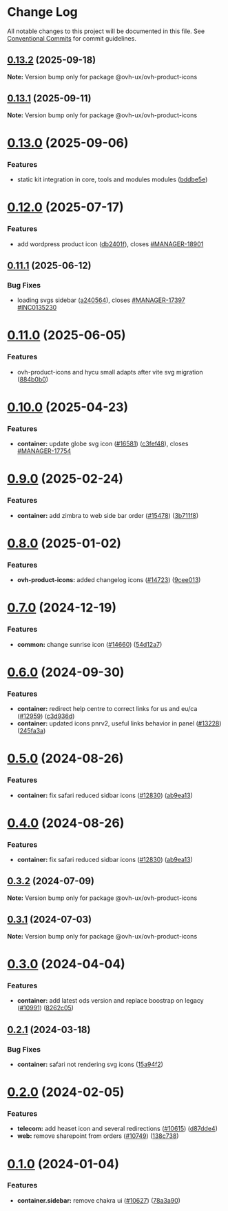 # Change Log

All notable changes to this project will be documented in this file.
See [Conventional Commits](https://conventionalcommits.org) for commit guidelines.

## [0.13.2](https://github.com/ovh/manager/compare/@ovh-ux/ovh-product-icons@0.13.1...@ovh-ux/ovh-product-icons@0.13.2) (2025-09-18)

**Note:** Version bump only for package @ovh-ux/ovh-product-icons





## [0.13.1](https://github.com/ovh/manager/compare/@ovh-ux/ovh-product-icons@0.13.0...@ovh-ux/ovh-product-icons@0.13.1) (2025-09-11)

**Note:** Version bump only for package @ovh-ux/ovh-product-icons





# [0.13.0](https://github.com/ovh/manager/compare/@ovh-ux/ovh-product-icons@0.12.0...@ovh-ux/ovh-product-icons@0.13.0) (2025-09-06)


### Features

* static kit integration in core, tools and modules modules ([bddbe5e](https://github.com/ovh/manager/commit/bddbe5e07453c8a657f2ca216d48d1f6f2bc0ca5))





# [0.12.0](https://github.com/ovh/manager/compare/@ovh-ux/ovh-product-icons@0.11.1...@ovh-ux/ovh-product-icons@0.12.0) (2025-07-17)


### Features

* add wordpress product icon ([db2401f](https://github.com/ovh/manager/commit/db2401fcec94a243deacb59afb642db1b7fa71e0)), closes [#MANAGER-18901](https://github.com/ovh/manager/issues/MANAGER-18901)





## [0.11.1](https://github.com/ovh/manager/compare/@ovh-ux/ovh-product-icons@0.11.0...@ovh-ux/ovh-product-icons@0.11.1) (2025-06-12)


### Bug Fixes

* loading svgs sidebar ([a240564](https://github.com/ovh/manager/commit/a24056426986c708c6f199ee20f4cec1aebef4eb)), closes [#MANAGER-17397](https://github.com/ovh/manager/issues/MANAGER-17397) [#INC0135230](https://github.com/ovh/manager/issues/INC0135230)





# [0.11.0](https://github.com/ovh/manager/compare/@ovh-ux/ovh-product-icons@0.10.0...@ovh-ux/ovh-product-icons@0.11.0) (2025-06-05)


### Features

* ovh-product-icons and hycu small adapts after vite svg migration ([884b0b0](https://github.com/ovh/manager/commit/884b0b05e9865e17110f8d85938ce06ada233517))





# [0.10.0](https://github.com/ovh/manager/compare/@ovh-ux/ovh-product-icons@0.9.0...@ovh-ux/ovh-product-icons@0.10.0) (2025-04-23)


### Features

* **container:** update globe svg icon ([#16581](https://github.com/ovh/manager/issues/16581)) ([c3fef48](https://github.com/ovh/manager/commit/c3fef48a361b075229a9532e750d340d9e40a75c)), closes [#MANAGER-17754](https://github.com/ovh/manager/issues/MANAGER-17754)





# [0.9.0](https://github.com/ovh/manager/compare/@ovh-ux/ovh-product-icons@0.8.0...@ovh-ux/ovh-product-icons@0.9.0) (2025-02-24)


### Features

* **container:** add zimbra to web side bar order ([#15478](https://github.com/ovh/manager/issues/15478)) ([3b711f8](https://github.com/ovh/manager/commit/3b711f870dfb216f637942c75920868f98d54c22))





# [0.8.0](https://github.com/ovh/manager/compare/@ovh-ux/ovh-product-icons@0.7.0...@ovh-ux/ovh-product-icons@0.8.0) (2025-01-02)


### Features

* **ovh-product-icons:** added changelog icons ([#14723](https://github.com/ovh/manager/issues/14723)) ([9cee013](https://github.com/ovh/manager/commit/9cee013e760a9a61655dc23e65e3675ec317b09f))





# [0.7.0](https://github.com/ovh/manager/compare/@ovh-ux/ovh-product-icons@0.6.0...@ovh-ux/ovh-product-icons@0.7.0) (2024-12-19)


### Features

* **common:** change sunrise icon ([#14660](https://github.com/ovh/manager/issues/14660)) ([54d12a7](https://github.com/ovh/manager/commit/54d12a799618f5954f5dcbc61a4eb6e48112b7e1))





# [0.6.0](https://github.com/ovh/manager/compare/@ovh-ux/ovh-product-icons@0.5.0...@ovh-ux/ovh-product-icons@0.6.0) (2024-09-30)


### Features

* **container:** redirect help centre to correct links for us and eu/ca ([#12959](https://github.com/ovh/manager/issues/12959)) ([c3d936d](https://github.com/ovh/manager/commit/c3d936d3f0889a060a5488ffd75be29058156ecd))
* **container:** updated icons pnrv2, useful links behavior in panel ([#13228](https://github.com/ovh/manager/issues/13228)) ([245fa3a](https://github.com/ovh/manager/commit/245fa3afb8cefb8e4f32a15bf4dad882fb4c9001))





# [0.5.0](https://github.com/ovh/manager/compare/@ovh-ux/ovh-product-icons@0.4.0...@ovh-ux/ovh-product-icons@0.5.0) (2024-08-26)


### Features

* **container:** fix safari reduced sidbar icons ([#12830](https://github.com/ovh/manager/issues/12830)) ([ab9ea13](https://github.com/ovh/manager/commit/ab9ea13374d8aebf6a6ad09962d516df0520c4b3))





# [0.4.0](https://github.com/ovh/manager/compare/@ovh-ux/ovh-product-icons@0.3.2...@ovh-ux/ovh-product-icons@0.4.0) (2024-08-26)


### Features

* **container:** fix safari reduced sidbar icons ([#12830](https://github.com/ovh/manager/issues/12830)) ([ab9ea13](https://github.com/ovh/manager/commit/ab9ea13374d8aebf6a6ad09962d516df0520c4b3))





## [0.3.2](https://github.com/ovh/manager/compare/@ovh-ux/ovh-product-icons@0.3.1...@ovh-ux/ovh-product-icons@0.3.2) (2024-07-09)

**Note:** Version bump only for package @ovh-ux/ovh-product-icons





## [0.3.1](https://github.com/ovh/manager/compare/@ovh-ux/ovh-product-icons@0.3.0...@ovh-ux/ovh-product-icons@0.3.1) (2024-07-03)

**Note:** Version bump only for package @ovh-ux/ovh-product-icons





# [0.3.0](https://github.com/ovh/manager/compare/@ovh-ux/ovh-product-icons@0.2.1...@ovh-ux/ovh-product-icons@0.3.0) (2024-04-04)


### Features

* **container:** add latest ods version and replace boostrap on legacy ([#10991](https://github.com/ovh/manager/issues/10991)) ([8262c05](https://github.com/ovh/manager/commit/8262c0543168b9a58ca0581f053bdcf07d8fbbc9))





## [0.2.1](https://github.com/ovh/manager/compare/@ovh-ux/ovh-product-icons@0.2.0...@ovh-ux/ovh-product-icons@0.2.1) (2024-03-18)


### Bug Fixes

* **container:** safari not rendering svg icons ([15a94f2](https://github.com/ovh/manager/commit/15a94f2a9df02d468dc67594f8880371f64f81d8))





# [0.2.0](https://github.com/ovh/manager/compare/@ovh-ux/ovh-product-icons@0.1.0...@ovh-ux/ovh-product-icons@0.2.0) (2024-02-05)


### Features

* **telecom:** add heaset icon and several redirections ([#10615](https://github.com/ovh/manager/issues/10615)) ([d87dde4](https://github.com/ovh/manager/commit/d87dde4069c92aacb646dad3d060324a79a50c84))
* **web:** remove sharepoint from orders ([#10749](https://github.com/ovh/manager/issues/10749)) ([138c738](https://github.com/ovh/manager/commit/138c73866fea7b7d2035c658bfa0c530970f2fa7))





# [0.1.0](https://github.com/ovh/manager/compare/@ovh-ux/ovh-product-icons@0.0.1...@ovh-ux/ovh-product-icons@0.1.0) (2024-01-04)


### Features

* **container.sidebar:** remove chakra ui ([#10627](https://github.com/ovh/manager/issues/10627)) ([78a3a90](https://github.com/ovh/manager/commit/78a3a902a5ed6e0edae011b19751319360867c03))
